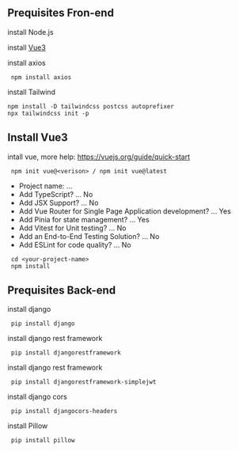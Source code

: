 ## Prequisites Fron-end
install Node.js

install [Vue3](#Install-Vue3)

install axios
```
 npm install axios
```

install Tailwind
```
npm install -D tailwindcss postcss autoprefixer
npx tailwindcss init -p
```

## Install Vue3
intall vue, more help: https://vuejs.org/guide/quick-start

```
 npm init vue@<verison> / npm init vue@latest
```

* Project name: … <your-project-name>
* Add TypeScript? … No
* Add JSX Support? … No
* Add Vue Router for Single Page Application development? … Yes
* Add Pinia for state management? … Yes
* Add Vitest for Unit testing? … No
* Add an End-to-End Testing Solution? … No
* Add ESLint for code quality? … No

```
 cd <your-project-name>
 npm install
```

## Prequisites Back-end
install django
```
 pip install django
```

install django rest framework
```
 pip install djangorestframework
```

install django rest framework
```
 pip install djangorestframework-simplejwt
```

install django cors
```
 pip install djangocors-headers
```

install Pillow
```
 pip install pillow
```
